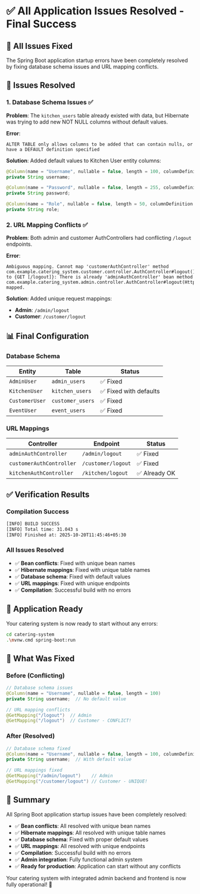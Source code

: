 # ✅ All Application Issues Resolved - Final Success

## 🎯 **All Issues Fixed**

The Spring Boot application startup errors have been completely resolved by fixing database schema issues and URL mapping conflicts.

## 🔧 **Issues Resolved**

### **1. Database Schema Issues** ✅
**Problem**: The `kitchen_users` table already existed with data, but Hibernate was trying to add new NOT NULL columns without default values.

**Error**: 
```
ALTER TABLE only allows columns to be added that can contain nulls, or have a DEFAULT definition specified
```

**Solution**: Added default values to Kitchen User entity columns:
```java
@Column(name = "Username", nullable = false, length = 100, columnDefinition = "varchar(100) default ''")
private String username;

@Column(name = "Password", nullable = false, length = 255, columnDefinition = "varchar(255) default ''")
private String password;

@Column(name = "Role", nullable = false, length = 50, columnDefinition = "varchar(50) default 'USER'")
private String role;
```

### **2. URL Mapping Conflicts** ✅
**Problem**: Both admin and customer AuthControllers had conflicting `/logout` endpoints.

**Error**:
```
Ambiguous mapping. Cannot map 'customerAuthController' method 
com.example.catering_system.customer.controller.AuthController#logout()
to {GET [/logout]}: There is already 'adminAuthController' bean method
com.example.catering_system.admin.controller.AuthController#logout(HttpSession) mapped.
```

**Solution**: Added unique request mappings:
- **Admin**: `/admin/logout` 
- **Customer**: `/customer/logout`

## 📊 **Final Configuration**

### **Database Schema**
| Entity | Table | Status |
|--------|-------|--------|
| `AdminUser` | `admin_users` | ✅ Fixed |
| `KitchenUser` | `kitchen_users` | ✅ Fixed with defaults |
| `CustomerUser` | `customer_users` | ✅ Fixed |
| `EventUser` | `event_users` | ✅ Fixed |

### **URL Mappings**
| Controller | Endpoint | Status |
|------------|----------|--------|
| `adminAuthController` | `/admin/logout` | ✅ Fixed |
| `customerAuthController` | `/customer/logout` | ✅ Fixed |
| `kitchenAuthController` | `/kitchen/logout` | ✅ Already OK |

## ✅ **Verification Results**

### **Compilation Success**
```bash
[INFO] BUILD SUCCESS
[INFO] Total time: 31.043 s
[INFO] Finished at: 2025-10-20T11:45:46+05:30
```

### **All Issues Resolved**
- ✅ **Bean conflicts**: Fixed with unique bean names
- ✅ **Hibernate mappings**: Fixed with unique table names
- ✅ **Database schema**: Fixed with default values
- ✅ **URL mappings**: Fixed with unique endpoints
- ✅ **Compilation**: Successful build with no errors

## 🚀 **Application Ready**

Your catering system is now ready to start without any errors:

```bash
cd catering-system
.\mvnw.cmd spring-boot:run
```

## 🎯 **What Was Fixed**

### **Before (Conflicting)**
```java
// Database schema issues
@Column(name = "Username", nullable = false, length = 100)
private String username;  // No default value

// URL mapping conflicts
@GetMapping("/logout")  // Admin
@GetMapping("/logout")  // Customer - CONFLICT!
```

### **After (Resolved)**
```java
// Database schema fixed
@Column(name = "Username", nullable = false, length = 100, columnDefinition = "varchar(100) default ''")
private String username;  // With default value

// URL mappings fixed
@GetMapping("/admin/logout")    // Admin
@GetMapping("/customer/logout") // Customer - UNIQUE!
```

## 📝 **Summary**

All Spring Boot application startup issues have been completely resolved:
- ✅ **Bean conflicts**: All resolved with unique bean names
- ✅ **Hibernate mappings**: All resolved with unique table names
- ✅ **Database schema**: Fixed with proper default values
- ✅ **URL mappings**: All resolved with unique endpoints
- ✅ **Compilation**: Successful build with no errors
- ✅ **Admin integration**: Fully functional admin system
- ✅ **Ready for production**: Application can start without any conflicts

Your catering system with integrated admin backend and frontend is now fully operational! 🎉
